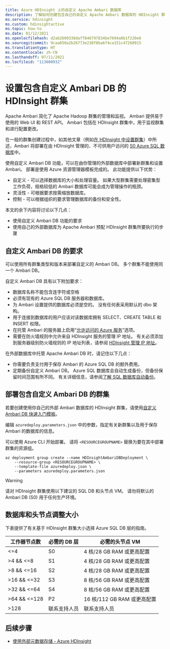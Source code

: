 ```yaml
---
title: Azure HDInsight 上的自定义 Apache Ambari 数据库
description: 了解如何创建包含自己的自定义 Apache Ambari 数据库的 HDInsight 群集。
ms.service: hdinsight
ms.custom: hdinsightactive
ms.topic: how-to
ms.date: 01/12/2021
ms.openlocfilehash: d2ab2609338daff846797834be7694a8b1f220e6
ms.sourcegitcommit: 9caa850a2b26773e238f8ba6f4ca151c47260915
ms.translationtype: HT
ms.contentlocale: zh-CN
ms.lasthandoff: 07/11/2021
ms.locfileid: "113600932"
---
```

# <a name="set-up-hdinsight-clusters-with-a-custom-ambari-db"></a>设置包含自定义 Ambari DB 的 HDInsight 群集

Apache Ambari 简化了 Apache Hadoop 群集的管理和监视。 Ambari 提供易于使用的 Web UI 和 REST API。 Ambari 包括在 HDInsight 群集中，用于监视群集和进行配置更改。

在一般的群集创建过程中，如其他文章（例如[在 HDInsight 中设置群集](hdinsight-hadoop-provision-linux-clusters.md)）中所述，Ambari 将部署在由 HDInsight 管理的、不可供用户访问的 [S0 Azure SQL 数据库](../azure-sql/database/resource-limits-dtu-single-databases.md#standard-service-tier)中。

使用自定义 Ambari DB 功能，可以在由你管理的外部数据库中部署新群集和设置 Ambari。 部署是使用 Azure 资源管理器模板完成的。 此功能提供以下优势：

- 自定义 - 可以选择数据库的大小和处理容量。 如果大型群集需要处理密集型工作负荷，规格较低的 Ambari 数据库可能会成为管理操作的瓶颈。
- 灵活性 - 可根据要求按需缩放数据库。
- 控制 - 可以根据组织的要求管理数据库的备份和安全性。

本文的余下内容将讨论以下几点：

- 使用自定义 Ambari DB 功能的要求
- 使用自己的外部数据库为 Apache Ambari 预配 HDInsight 群集所要执行的步骤

## <a name="custom-ambari-db-requirements"></a>自定义 Ambari DB 的要求

可以使用所有群集类型和版本来部署自定义的 Ambari DB。 多个群集不能使用同一个 Ambari DB。

自定义 Ambari DB 具有以下附加要求：

- 数据库名称不能包含连字符或空格
- 必须有现有的 Azure SQL DB 服务器和数据库。
- 为 Ambari 设置提供的数据库必须是空的。 没有任何表采用默认的 dbo 架构。
- 用于连接到数据库的用户应该对该数据库拥有 SELECT、CREATE TABLE 和 INSERT 权限。
- 在托管 Ambari 的服务器上启用“[允许访问的 Azure 服务](../azure-sql/database/vnet-service-endpoint-rule-overview.md#azure-portal-steps)”选项。
- 需要在防火墙规则中允许来自 HDInsight 服务的管理 IP 地址。 有关必须添加到服务器级别防火墙规则的 IP 地址列表，请参阅 [HDInsight 管理 IP 地址](hdinsight-management-ip-addresses.md)。

在外部数据库中托管 Apache Ambari DB 时，请记住以下几点：

- 你需要负责支付用于保存 Ambari 的 Azure SQL DB 的额外费用。
- 定期备份自定义 Ambari DB。 Azure SQL 数据库会自动生成备份，但备份保留时间范围有所不同。 有关详细信息，请参阅[了解 SQL 数据库自动备份](../azure-sql/database/automated-backups-overview.md)。

## <a name="deploy-clusters-with-a-custom-ambari-db"></a>部署包含自定义 Ambari DB 的群集

若要创建使用你自己的外部 Ambari 数据库的 HDInsight 群集，请使用[自定义 Ambari DB 快速入门模板](https://github.com/Azure/azure-quickstart-templates/tree/master/quickstarts/microsoft.hdinsight/hdinsight-custom-ambari-db)。

编辑 `azuredeploy.parameters.json` 中的参数，指定有关新群集以及用于保存 Ambari 的数据库的信息。

可以使用 Azure CLI 开始部署。 请将 `<RESOURCEGROUPNAME>` 替换为要在其中部署群集的资源组。

```azurecli
az deployment group create --name HDInsightAmbariDBDeployment \
    --resource-group <RESOURCEGROUPNAME> \
    --template-file azuredeploy.json \
    --parameters azuredeploy.parameters.json
```


> [!WARNING]
> 请对 HDInsight 群集使用以下建议的 SQL DB 和头节点 VM。 请勿将默认的 Ambari DB (S0) 用于任何生产环境。 
>


## <a name="database-and-headnode-sizing"></a>数据库和头节点调整大小

下表提供了有关基于 HDInsight 群集大小选择 Azure SQL DB 层的指南。

| 工作器节点数 | 必需的 DB 层 | 必需的头节点 VM |
|---|---|---|
| <=4 | S0 | 4 核/28 GB RAM 或更高配置 |
| >4 && <=8 | S1 | 4 核/28 GB RAM 或更高配置 |
| >8 && <=16 | S2 | 4 核/28 GB RAM 或更高配置 |
| >16 && <=32 | S3 | 8 核/56 GB RAM 或更高配置 |
| >32 && <=64 | S4 | 8 核/56 GB RAM 或更高配置 |
| >64 && <=128 | P2 | 16 核/112 GB RAM 或更高配置 |
| >128 | 联系支持人员 | 联系支持人员 |

## <a name="next-steps"></a>后续步骤

- [使用外部元数据存储 - Azure HDInsight](hdinsight-use-external-metadata-stores.md)
